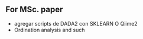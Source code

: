## For MSc. paper

- agregar scripts de DADA2 con SKLEARN O Qiime2 
- Ordination analysis and such

